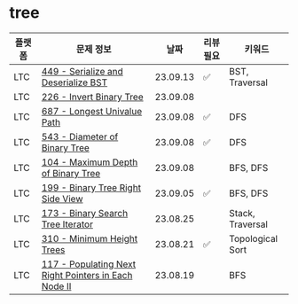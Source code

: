 # tree
| 플랫폼 | 문제 정보 | 날짜       | 리뷰 필요 | 키워드              |
|------|-----|----------|-------|------------------|
| LTC | [449 - Serialize and Deserialize BST](https://leetcode.com/problems/serialize-and-deserialize-bst/) | 23.09.13 | ✅ | BST, Traversal |
| LTC | [226 - Invert Binary Tree](https://leetcode.com/problems/invert-binary-tree/) | 23.09.08 | | |
| LTC | [687 - Longest Univalue Path](https://leetcode.com/problems/longest-univalue-path/) | 23.09.08 | ✅ | DFS |
| LTC | [543 - Diameter of Binary Tree](https://leetcode.com/problems/diameter-of-binary-tree/) | 23.09.08 | ✅ | DFS |
| LTC | [104 - Maximum Depth of Binary Tree](https://leetcode.com/problems/maximum-depth-of-binary-tree/) | 23.09.08 | | BFS, DFS |
| LTC | [199 - Binary Tree Right Side View](https://leetcode.com/problems/binary-tree-right-side-view/) | 23.09.05 | ✅ | BFS, DFS |
| LTC | [173 - Binary Search Tree Iterator](https://leetcode.com/problems/binary-search-tree-iterator/) | 23.08.25 | | Stack, Traversal |
| LTC | [310 - Minimum Height Trees](https://leetcode.com/problems/minimum-height-trees/) | 23.08.21 | ✅ | Topological Sort |
| LTC | [117 - Populating Next Right Pointers in Each Node II](https://leetcode.com/problems/populating-next-right-pointers-in-each-node-ii/) | 23.08.19 | | BFS              |
